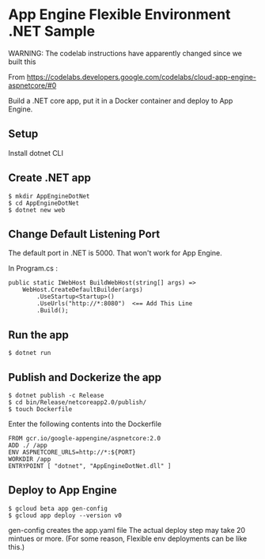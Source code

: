 # App Engine Flexible Environment .NET Sample

WARNING:  The codelab instructions have apparently changed since we built this

From https://codelabs.developers.google.com/codelabs/cloud-app-engine-aspnetcore/#0

Build a .NET core app, put it in a Docker container and deploy to App Engine.

## Setup

Install dotnet CLI

## Create .NET app


    $ mkdir AppEngineDotNet
	$ cd AppEngineDotNet
	$ dotnet new web

## Change Default Listening Port

The default port in .NET is 5000.  That won't work for App Engine. 

In Program.cs :

    public static IWebHost BuildWebHost(string[] args) =>
        WebHost.CreateDefaultBuilder(args)
            .UseStartup<Startup>()
			.UseUrls("http://*:8080")  <== Add This Line
            .Build();


## Run the app

    $ dotnet run

## Publish and Dockerize the app

    $ dotnet publish -c Release
	$ cd bin/Release/netcoreapp2.0/publish/
	$ touch Dockerfile

Enter the following contents into the Dockerfile

	FROM gcr.io/google-appengine/aspnetcore:2.0
	ADD ./ /app                                                                                                                                                                                           
	ENV ASPNETCORE_URLS=http://*:${PORT}                                                                                                                                                                 
	WORKDIR /app                                                                                                                                                                                           
	ENTRYPOINT [ "dotnet", "AppEngineDotNet.dll" ]


## Deploy to App Engine

    $ gcloud beta app gen-config
	$ gcloud app deploy --version v0

gen-config creates the app.yaml file
The actual deploy step may take 20 mintues or more.  (For some reason, Flexible env deployments can be like this.)
